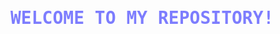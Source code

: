 <style>
  .main_heading {
    font-family:Monospace;
    color:Blue;
    opacity:.5;
  }
</style>
<h1 class="main_heading">WELCOME TO MY REPOSITORY!</h1>

